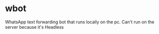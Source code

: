 # wbot
WhatsApp text forwarding bot that runs locally on the pc. Can't run on the server because it's Headless
